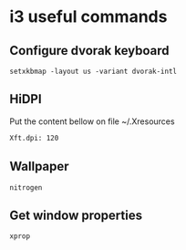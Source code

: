 # i3 useful commands

## Configure dvorak keyboard

```
setxkbmap -layout us -variant dvorak-intl
```

## HiDPI

Put the content bellow on file ~/.Xresources

```bash
Xft.dpi: 120
```

## Wallpaper

```ash
nitrogen
```

## Get window properties

```bash
xprop
```
